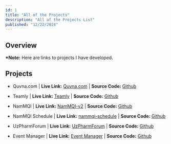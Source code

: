 ```yaml
---
id: 1
title: "All of the Projects"
description: "All of the Projects List"
published: "12/22/2024"
---
```


## Overview

**\*Note:** Here are links to projects I have developed.

## Projects

- Quvna.com | **Live Link:** <a href="https://quvna.com/" target="_blank">Quvna.com</a> | **Source Code:** <a href="https://github.com/akramjonnuriddinov/" target="_blank">Github</a>

- Teamly | **Live Link:** <a href="https://teamly.uz/" target="_blank">Teamly</a> | **Source Code:** <a href="https://github.com/akramjonnuriddinov/" target="_blank">Github</a>

- NamMQI | **Live Link:** <a href="https://nammqi-v2.netlify.app/" target="_blank">NamMQI-v2</a> | **Source Code:** <a href="https://github.com/akramjonnuriddinov/nammqi-vue" target="_blank">Github</a>

- NamMQI Schedule | **Live Link:** <a href="https://nammqi-schedule.netlify.app/" target="_blank">nammqi-schedule</a> | **Source Code:** <a href="https://github.com/akramjonnuriddinov/nammqi-schedule" target="_blank">Github</a>

- UzPharmForum | **Live Link:** <a href="https://akramjon-uzpharm.netlify.app/" target="_blank">UzPharmForum</a> | **Source Code:** <a href="https://github.com/akramjonnuriddinov/uzpharm-osg" target="_blank">Github</a>

- Event Manager | **Live Link:** <a href="https://akramjon-osg.netlify.app/" target="_blank">Event Manager</a> | **Source Code:** <a href="https://github.com/akramjonnuriddinov/osg-task" target="_blank">Github</a>
